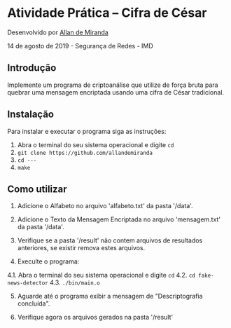 # Atividade Prática – Cifra de César

Desenvolvido  por [Allan de Miranda](https://github.com/allandemiranda)

14 de agosto de 2019 - Segurança de Redes - IMD

## Introdução

Implemente um programa de criptoanálise que utilize de força bruta para quebrar uma
mensagem encriptada usando uma cifra de César tradicional.

## Instalação

Para instalar e executar o programa siga as instruções:

1. Abra o terminal do seu sistema operacional e digite `cd`
2. `git clone https://github.com/allandemiranda`
3. `cd ---`
4. `make`

## Como utilizar

1. Adicione o Alfabeto no arquivo 'alfabeto.txt' da pasta '/data'.

2. Adicione o Texto da Mensagem Encriptada no arquivo 'mensagem.txt' da pasta '/data'.

3. Verifique se a pasta '/result' não contem arquivos de resultados anteriores, se existir remova estes arquivos.

4. Execulte o programa: 

4.1. Abra o terminal do seu sistema operacional e digite `cd`
4.2. `cd fake-news-detector`
4.3. `./bin/main.o`

5. Aguarde até o programa exibir a mensagem de "Descriptografia concluída".

6. Verifique agora os arquivos gerados na pasta '/result'